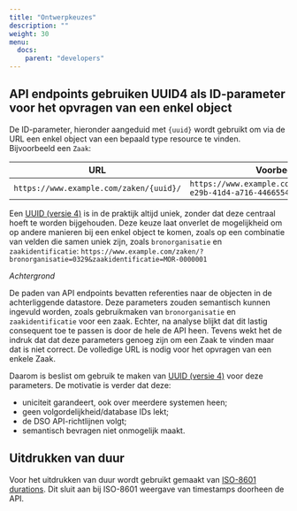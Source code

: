 ```yaml
---
title: "Ontwerpkeuzes"
description: ""
weight: 30
menu:
  docs:
    parent: "developers"
---
```


## API endpoints gebruiken UUID4 als ID-parameter voor het opvragen van een enkel object

De ID-parameter, hieronder aangeduid met `{uuid}` wordt gebruikt om via de URL
een enkel object van een bepaald type resource te vinden. Bijvoorbeeld een
`Zaak`:

|URL|Voorbeeld|
|---|---|
| `https://www.example.com/zaken/{uuid}/`|`https://www.example.com/zaken/550e8400-e29b-41d4-a716-446655440000/`|

Een [UUID (versie 4)] is in de praktijk altijd uniek, zonder dat deze centraal
hoeft te worden bijgehouden. Deze keuze laat onverlet de mogelijkheid om op
andere manieren bij een enkel object te komen, zoals op een combinatie van
velden die samen uniek zijn, zoals `bronorganisatie` en `zaakidentificatie`:
`https://www.example.com/zaken/?bronorganisatie=0329&zaakidentificatie=MOR-0000001`

*Achtergrond*

De paden van API endpoints bevatten referenties naar de objecten in de
achterliggende datastore. Deze parameters zouden semantisch kunnen ingevuld
worden, zoals gebruikmaken van `bronorganisatie` en `zaakidentificatie` voor
een zaak. Echter, na analyse blijkt dat dit lastig consequent toe te passen is
door de hele de API heen. Tevens wekt het de indruk dat dat deze parameters
genoeg zijn om een Zaak te vinden maar dat is niet correct. De volledige URL is
nodig voor het opvragen van een enkele Zaak.

Daarom is beslist om gebruik te maken van [UUID (versie 4)] voor deze
parameters. De motivatie is verder dat deze:

* uniciteit garandeert, ook over meerdere systemen heen;
* geen volgordelijkheid/database IDs lekt;
* de DSO API-richtlijnen volgt;
* semantisch bevragen niet onmogelijk maakt.

[UUID (versie 4)]: https://en.wikipedia.org/wiki/Universally_unique_identifier#Version_4_(random)


## Uitdrukken van duur

Voor het uitdrukken van duur wordt gebruikt gemaakt van
[ISO-8601 durations](https://en.wikipedia.org/wiki/ISO_8601#Durations). Dit
sluit aan bij ISO-8601 weergave van timestamps doorheen de API.
